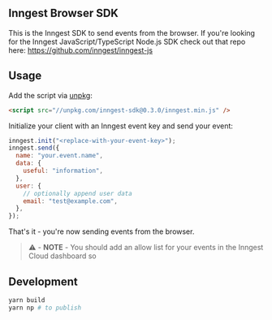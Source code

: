 ## Inngest Browser SDK

This is the Inngest SDK to send events from the browser. If you're looking for the Inngest JavaScript/TypeScript Node.js SDK check out that repo here: https://github.com/inngest/inngest-js

## Usage

Add the script via [unpkg](https://unpkg.com/):

```html
<script src="//unpkg.com/inngest-sdk@0.3.0/inngest.min.js" />
```

Initialize your client with an Inngest event key and send your event:

```js
inngest.init("<replace-with-your-event-key>");
inngest.send({
  name: "your.event.name",
  data: {
    useful: "information",
  },
  user: {
    // optionally append user data
    email: "test@example.com",
  },
});
```

That's it - you're now sending events from the browser.

> ⚠️ - **NOTE** - You should add an allow list for your events in the Inngest Cloud dashboard so

## Development

```bash
yarn build
yarn np # to publish
```
